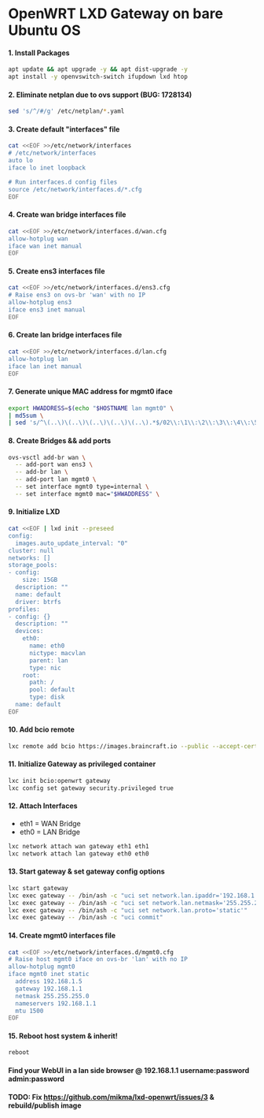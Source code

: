# OpenWRT LXD Gateway on bare Ubuntu OS

#### 1. Install Packages
````sh
apt update && apt upgrade -y && apt dist-upgrade -y
apt install -y openvswitch-switch ifupdown lxd htop
````

#### 2. Eliminate netplan due to ovs support (BUG: 1728134)
````sh
sed 's/^/#/g' /etc/netplan/*.yaml
````

#### 3. Create default "interfaces" file
````sh
cat <<EOF >>/etc/network/interfaces
# /etc/network/interfaces
auto lo                                                                                   
iface lo inet loopback

# Run interfaces.d config files
source /etc/network/interfaces.d/*.cfg
EOF
````

#### 4. Create wan bridge interfaces file
````sh
cat <<EOF >>/etc/network/interfaces.d/wan.cfg
allow-hotplug wan
iface wan inet manual
EOF
````

#### 5. Create ens3 interfaces file
````sh
cat <<EOF >>/etc/network/interfaces.d/ens3.cfg
# Raise ens3 on ovs-br 'wan' with no IP
allow-hotplug ens3
iface ens3 inet manual
EOF
````

#### 6. Create lan bridge interfaces file
````sh
cat <<EOF >>/etc/network/interfaces.d/lan.cfg
allow-hotplug lan
iface lan inet manual
EOF
````

#### 7. Generate unique MAC address for mgmt0 iface
````sh
export HWADDRESS=$(echo "$HOSTNAME lan mgmt0" \
| md5sum \
| sed 's/^\(..\)\(..\)\(..\)\(..\)\(..\).*$/02\\:\1\\:\2\\:\3\\:\4\\:\5/')
````

#### 8. Create Bridges && add ports
````sh
ovs-vsctl add-br wan \
  -- add-port wan ens3 \
  -- add-br lan \
  -- add-port lan mgmt0 \
  -- set interface mgmt0 type=internal \
  -- set interface mgmt0 mac="$HWADDRESS" \
````


####  9. Initialize LXD
````sh
cat <<EOF | lxd init --preseed
config:
  images.auto_update_interval: "0"
cluster: null
networks: []
storage_pools:
- config:
    size: 15GB
  description: ""
  name: default
  driver: btrfs
profiles:
- config: {}
  description: ""
  devices:
    eth0:
      name: eth0
      nictype: macvlan
      parent: lan
      type: nic
    root:
      path: /
      pool: default
      type: disk
  name: default
EOF
````

#### 10. Add bcio remote
````sh
lxc remote add bcio https://images.braincraft.io --public --accept-certificate
````

#### 11. Initialize Gateway as privileged container
````sh
lxc init bcio:openwrt gateway
lxc config set gateway security.privileged true
````

#### 12. Attach Interfaces
  - eth1 = WAN Bridge
  - eth0 = LAN Bridge
````sh
lxc network attach wan gateway eth1 eth1
lxc network attach lan gateway eth0 eth0
````

#### 13. Start gateway & set gateway config options
````sh
lxc start gateway
lxc exec gateway -- /bin/ash -c "uci set network.lan.ipaddr='192.168.1.1'"
lxc exec gateway -- /bin/ash -c "uci set network.lan.netmask='255.255.255.0'"
lxc exec gateway -- /bin/ash -c "uci set network.lan.proto='static'"
lxc exec gateway -- /bin/ash -c "uci commit"
````

#### 14. Create mgmt0 interfaces file
````sh
cat <<EOF >>/etc/network/interfaces.d/mgmt0.cfg
# Raise host mgmt0 iface on ovs-br 'lan' with no IP
allow-hotplug mgmt0
iface mgmt0 inet static
  address 192.168.1.5
  gateway 192.168.1.1
  netmask 255.255.255.0
  nameservers 192.168.1.1
  mtu 1500
EOF
````

#### 15. Reboot host system & inherit!
````sh
reboot
````

#### Find your WebUI in a lan side browser @ 192.168.1.1 username:password admin:password
#### TODO: Fix https://github.com/mikma/lxd-openwrt/issues/3 & rebuild/publish image
